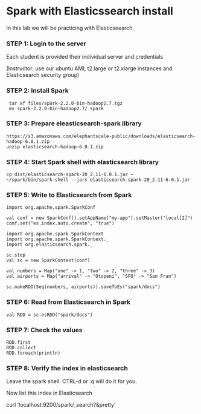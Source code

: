 # Spark with Elasticssearch install

In this lab we will be practicing with Elasticseearch.


### STEP 1: Login to the server
 
Each student is provided their individual server and credentials

(Instructor: use our ubuntu AMI, t2.large or t2.xlarge instances and Elasticsearch security group)

### STEP 2: Install Spark

     tar xf files/spark-2.2.0-bin-hadoop2.7.tgz
     mv spark-2.2.0-bin-hadoop2.7/ spark
    
### STEP 3: Prepare eleasticsearch-spark library

    https://s3.amazonaws.com/elephantscale-public/downloads/elasticsearch-hadoop-6.0.1.zip
    unzip elasticsearch-hadoop-6.0.1.zip
    
### STEP 4: Start Spark shell with elasticsearch library

    cp dist/elasticsearch-spark-20_2.11-6.0.1.jar ~
    ~/spark/bin/spark-shell --jars elasticsearch-spark-20_2.11-6.0.1.jar
    
### STEP 5: Write to Elasticsearch from Spark

    import org.apache.spark.SparkConf
    
    val conf = new SparkConf().setAppName("my-app").setMaster("local[2]")
    conf.set("es.index.auto.create", "true")
    
    import org.apache.spark.SparkContext
    import org.apache.spark.SparkContext._
    import org.elasticsearch.spark._   
    
    sc.stop
    val sc = new SparkContext(conf)  
    
    val numbers = Map("one" -> 1, "two" -> 2, "three" -> 3)
    val airports = Map("arrival" -> "Otopeni", "SFO" -> "San Fran")
    
    sc.makeRDD(Seq(numbers, airports)).saveToEs("spark/docs")
    
### STEP 6: Read from Elasticsearch in Spark

    val RDD = sc.esRDD("spark/docs")
    
### STEP 7: Check the values

    RDD.first
    RDD.collect
    RDD.foreach(println)

### STEP 8: Verify the index in elasticsearch

Leave the spark shell. CTRL-d or :q will do it for you.

Now list this index in Elasticsearch

curl 'localhost:9200/spark/_search?&pretty'

